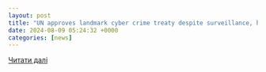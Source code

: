 ```yaml
---
layout: post
title: "UN approves landmark cyber crime treaty despite surveillance, human rights concerns"
date: 2024-08-09 05:24:32 +0000
categories: [news]
---
```


[Читати далі](https://english.alarabiya.net/News/world/2024/08/09/un-approves-landmark-cybercrime-treaty-despite-surveillance-human-rights-concerns)
